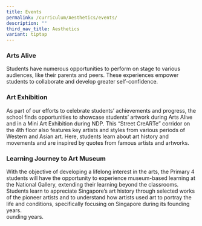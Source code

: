 ```yaml
---
title: Events
permalink: /curriculum/Aesthetics/events/
description: ""
third_nav_title: Aesthetics
variant: tiptap
---
```

<h3><strong>Arts Alive</strong></h3>
<p>Students have numerous opportunities to perform on stage to various audiences,
like their parents and peers. These experiences empower students to collaborate
and develop greater self-confidence.</p>
<h3><strong>Art Exhibition</strong></h3>
<p>As part of our efforts to celebrate students’ achievements and progress,
the school finds opportunities to showcase students’ artwork during Arts
Alive and in a Mini Art Exhibition during NDP. This “Street CreARTe” corridor
on the 4th floor also features key artists and styles from various periods
of Western and Asian art. Here, students learn about art history and movements
and are inspired by quotes from famous artists and artworks.</p>
<h3><strong>Learning Journey to Art Museum</strong></h3>
<p>With the objective of developing a lifelong interest in the arts, the
Primary 4 students will have the opportunity to experience museum-based
learning at the National Gallery, extending their learning beyond the classrooms.
Students learn to appreciate Singapore’s art history through selected works
of the pioneer artists and to understand how artists used art to portray
the life and conditions, specifically focusing on Singapore during its
founding years.
<br>ounding years.</p>